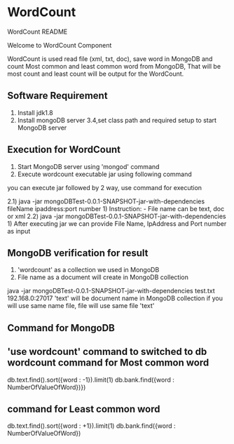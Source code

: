 # WordCount
WordCount README

Welcome to WordCount Component

 WordCount is used read file (xml, txt, doc), save word in MongoDB and count Most common and least common word from MongoDB,
That will be most count and least count will be output for the WordCount.

Software Requirement
------------------------

1) Install jdk1.8
2) Install mongoDB server 3.4,set class path and required setup to start MongoDB server


Execution for WordCount
-------------------------

1) Start MongoDB server using 'mongod' command
2) Execute wordcount executable jar using following command 

you can execute jar followed by 2 way, use command for execution

2.1) java -jar mongoDBTest-0.0.1-SNAPSHOT-jar-with-dependencies fileName ipaddress:port number
    1) Instruction: - File name can be text, doc or xml
2.2) java -jar mongoDBTest-0.0.1-SNAPSHOT-jar-with-dependencies
    1) After executing jar we can provide File Name, IpAddress and Port number as input

MongoDB verification for result
--------------------------------

1) 'wordcount' as a collection we used in MongoDB
2) File name as a document will create in MongoDB collection

java -jar mongoDBTest-0.0.1-SNAPSHOT-jar-with-dependencies test.txt 192.168.0:27017
'text' will be document name in MongoDB collection if you will use same name file, file will use same file 'text'

Command for MongoDB
----------------------
'use wordcount' command to switched to db wordcount
command for Most common word
-------------------------------
db.text.find().sort({word : -1}).limit(1)
db.bank.find({word : NumberOfValueOfWord})})

command for Least common word
-------------------------------
db.text.find().sort({word : +1}).limit(1)
db.bank.find({word : NumberOfValueOfWord})












